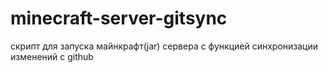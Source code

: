 # minecraft-server-gitsync
скрипт для запуска майнкрафт(jar) сервера с функцией синхронизации изменений с github
